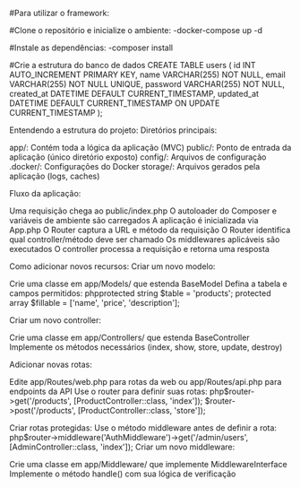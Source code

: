 #Para utilizar o framework:

#Clone o repositório e inicialize o ambiente:
 -docker-compose up -d

#Instale as dependências:
 -composer install


#Crie a estrutura do banco de dados
CREATE TABLE users (
    id INT AUTO_INCREMENT PRIMARY KEY,
    name VARCHAR(255) NOT NULL,
    email VARCHAR(255) NOT NULL UNIQUE,
    password VARCHAR(255) NOT NULL,
    created_at DATETIME DEFAULT CURRENT_TIMESTAMP,
    updated_at DATETIME DEFAULT CURRENT_TIMESTAMP ON UPDATE CURRENT_TIMESTAMP
);



Entendendo a estrutura do projeto:
Diretórios principais:

app/: Contém toda a lógica da aplicação (MVC)
public/: Ponto de entrada da aplicação (único diretório exposto)
config/: Arquivos de configuração
.docker/: Configurações do Docker
storage/: Arquivos gerados pela aplicação (logs, caches)

Fluxo da aplicação:

Uma requisição chega ao public/index.php
O autoloader do Composer e variáveis de ambiente são carregados
A aplicação é inicializada via App.php
O Router captura a URL e método da requisição
O Router identifica qual controller/método deve ser chamado
Os middlewares aplicáveis são executados
O controller processa a requisição e retorna uma resposta

Como adicionar novos recursos:
Criar um novo modelo:

Crie uma classe em app/Models/ que estenda BaseModel
Defina a tabela e campos permitidos:
phpprotected string $table = 'products';
protected array $fillable = ['name', 'price', 'description'];


Criar um novo controller:

Crie uma classe em app/Controllers/ que estenda BaseController
Implemente os métodos necessários (index, show, store, update, destroy)

Adicionar novas rotas:

Edite app/Routes/web.php para rotas da web ou app/Routes/api.php para endpoints da API
Use o router para definir suas rotas:
php$router->get('/products', [ProductController::class, 'index']);
$router->post('/products', [ProductController::class, 'store']);


Criar rotas protegidas:
Use o método middleware antes de definir a rota:
php$router->middleware('AuthMiddleware')->get('/admin/users', [AdminController::class, 'index']);
Criar um novo middleware:

Crie uma classe em app/Middleware/ que implemente MiddlewareInterface
Implemente o método handle() com sua lógica de verificação